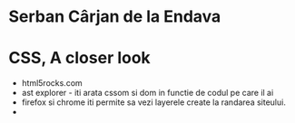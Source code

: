 # Serban Cârjan de la Endava


# CSS, A closer look

- html5rocks.com
- ast explorer - iti arata cssom si dom in functie de codul pe care il ai
- firefox si chrome iti permite sa vezi layerele create la randarea siteului.
- 